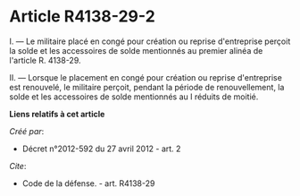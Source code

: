 # Article R4138-29-2

I. ― Le militaire placé en congé pour création ou reprise d'entreprise perçoit la solde et les accessoires de solde
mentionnés au premier alinéa de l'article R. 4138-29. 

II. ― Lorsque le placement en congé pour création ou reprise d'entreprise est renouvelé, le militaire perçoit, pendant la
période de renouvellement, la solde et les accessoires de solde mentionnés au I réduits de moitié.

**Liens relatifs à cet article**

_Créé par_:

  - Décret n°2012-592 du 27 avril 2012 - art. 2

_Cite_:

  - Code de la défense. - art. R4138-29
